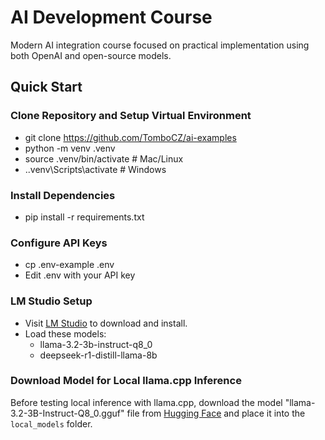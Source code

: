 # AI Development Course

Modern AI integration course focused on practical implementation using both OpenAI and open-source models.

## Quick Start

### Clone Repository and Setup Virtual Environment
- git clone https://github.com/TomboCZ/ai-examples
- python -m venv .venv
- source .venv/bin/activate  # Mac/Linux
- .\.venv\Scripts\activate   # Windows

### Install Dependencies
- pip install -r requirements.txt

### Configure API Keys
- cp .env-example .env
- Edit .env with your API key

### LM Studio Setup
- Visit [LM Studio](https://lmstudio.ai) to download and install.
- Load these models:
  - llama-3.2-3b-instruct-q8_0
  - deepseek-r1-distill-llama-8b

### Download Model for Local llama.cpp Inference
Before testing local inference with llama.cpp, download the model "llama-3.2-3B-Instruct-Q8_0.gguf" file from 
[Hugging Face](https://huggingface.co/bartowski/Llama-3.2-3B-Instruct-GGUF/blob/main/Llama-3.2-3B-Instruct-Q8_0.gguf)
and place it into the `local_models` folder.



